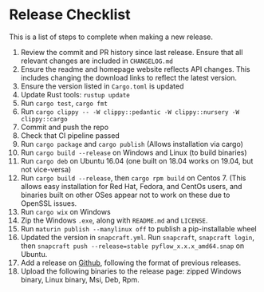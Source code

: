 # Release Checklist

This is a list of steps to complete when making a new release.

1. Review the commit and PR history since last release. Ensure that all relevant
changes are included in `CHANGELOG.md`
1. Ensure  the readme and homepage website reflects API changes. This includes changing the download
links to reflect the latest version.
1. Ensure the version listed in `Cargo.toml` is updated
1. Update Rust tools: `rustup update`
1. Run `cargo test`, `cargo fmt`
1. Run `cargo clippy -- -W clippy::pedantic -W clippy::nursery -W clippy::cargo`
1. Commit and push the repo
1. Check that CI pipeline passed
1. Run `cargo package` and `cargo publish` (Allows installation via cargo)
1. Run `cargo build --release` on Windows and Linux (to build binaries)
1. Run `cargo deb` on Ubuntu 16.04 (one built on 18.04
works on 19.04, but not vice-versa)
1. Run `cargo build --release`, then `cargo rpm build` on Centos 7. (This allows easy installation for Red Hat, Fedora, and CentOs
users, and binaries built on other OSes appear not to work on these due to OpenSSL issues.
1. Run `cargo wix` on Windows
1. Zip the Windows `.exe`, along with `README.md` and `LICENSE`. 
1. Run `maturin publish --manylinux off` to publish a pip-installable wheel
1. Updated the version in `snapcraft.yml`. Run `snapcraft`, `snapcraft login`, then 
`snapcraft push --release=stable pyflow_x.x.x_amd64.snap` on Ubuntu.
1. Add a release on [Github](https://github.com/David-OConnor/seed/releases), following the format of previous releases.
1. Upload the following binaries to the release page: zipped Windows binary, Linux binary, Msi, Deb, Rpm.
